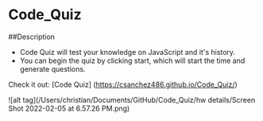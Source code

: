 # Code_Quiz

##Description
- Code Quiz will test your knowledge on JavaScript and it's history.
- You can begin the quiz by clicking start, which will start the time and generate questions.

Check it out: [Code Quiz] (https://csanchez486.github.io/Code_Quiz/)

![alt tag](/Users/christian/Documents/GitHub/Code_Quiz/hw details/Screen Shot 2022-02-05 at 6.57.26 PM.png)